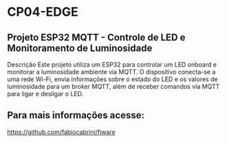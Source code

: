 # CP04-EDGE
## Projeto ESP32 MQTT - Controle de LED e Monitoramento de Luminosidade
Descrição
Este projeto utiliza um ESP32 para controlar um LED onboard e monitorar a luminosidade ambiente via MQTT. O dispositivo conecta-se a uma rede Wi-Fi, envia informações sobre o estado do LED e os valores de luminosidade para um broker MQTT, além de receber comandos via MQTT para ligar e desligar o LED.

## Para mais informações acesse:
https://github.com/fabiocabrini/fiware
